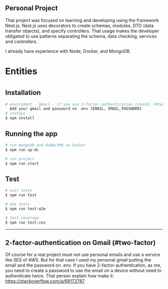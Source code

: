 ## Personal Project

That project was focused on learning and developing using the framework Nest.js.
Nest.js uses decorators to create schemas, modules, DTO (data transfer objects), and specify controllers. 
That usage makes the developer obligated to use patterns separating the schema, data checking, services and controllers. 

I already have experience with Node, Docker, and MongoDB.


# Entities
  
#

## Installation

```bash
# enviroment - Gmail - if you use 2-factor-authentication [check] (#two-factor)
  Add your gmail and password on .env (EMAIL, EMAIL_PASSWORD)
# instaçç
$ npm install
```

## Running the app

```bash
# run mongodb and RabbitMQ on Docker
$ npm run up-dc

# run project
$ npm run start

```

## Test

```bash
# unit tests
$ npm run test

# e2e tests
$ npm run test:e2e

# test coverage
$ npm run test:cov
```

---

## 2-factor-authentication on Gmail (#two-factor)

Of course for a real project must not use personal emails and use a service like SES of AWS. But for that case I used my personal gmail putting the email and the password on .env. If you have 2-factor-authentication, as me, you need to create a password to use the email on a device without need to authenticate twice. That person explain how make it: https://stackoverflow.com/a/69172787
